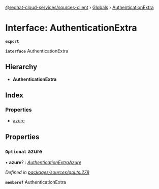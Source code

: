 [@redhat-cloud-services/sources-client](../README.md) › [Globals](../globals.md) › [AuthenticationExtra](authenticationextra.md)

# Interface: AuthenticationExtra

**`export`** 

**`interface`** AuthenticationExtra

## Hierarchy

* **AuthenticationExtra**

## Index

### Properties

* [azure](authenticationextra.md#optional-azure)

## Properties

### `Optional` azure

• **azure**? : *[AuthenticationExtraAzure](authenticationextraazure.md)*

*Defined in [packages/sources/api.ts:278](https://github.com/Hyperkid123/javascript-clients/blob/master/packages/sources/api.ts#L278)*

**`memberof`** AuthenticationExtra
